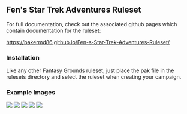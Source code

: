 ## Fen's Star Trek Adventures Ruleset

For full documentation, check out the associated github pages which contain documentation for the ruleset:

https://bakermd86.github.io/Fen-s-Star-Trek-Adventures-Ruleset/

### Installation

Like any other Fantasy Grounds ruleset, just place the pak file in the rulesets directory and select the ruleset when 
creating your campaign.

### Example Images
![](https://bakermd86.github.io/Fen-s-Star-Trek-Adventures-Ruleset/images/charsheet_full_example.png)
![](https://bakermd86.github.io/Fen-s-Star-Trek-Adventures-Ruleset/images/ship_record_main.png) 
![](https://bakermd86.github.io/Fen-s-Star-Trek-Adventures-Ruleset/images/changing_record_colors.gif)
![](https://bakermd86.github.io/Fen-s-Star-Trek-Adventures-Ruleset/images/lifepath_full_example.gif)
![](https://bakermd86.github.io/Fen-s-Star-Trek-Adventures-Ruleset/images/supporting_characters_active_tab.png)

